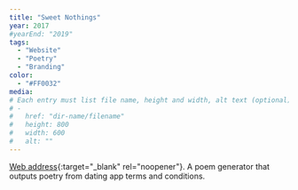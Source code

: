 ```yaml
---
title: "Sweet Nothings"
year: 2017
#yearEnd: "2019"
tags: 
  - "Website"
  - "Poetry"
  - "Branding"
color: 
  - "#FF0032"
media: 
# Each entry must list file name, height and width, alt text (optional)
# -
#   href: "dir-name/filename"
#   height: 800
#   width: 600
#   alt: ""
---
```

[Web address](https://sweetnothings.site/){:target="_blank" rel="noopener"}.
A poem generator that outputs poetry from dating app terms and conditions.
